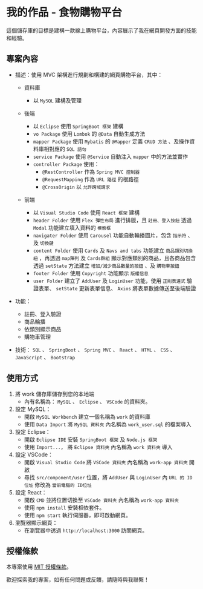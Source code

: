 # 我的作品 - 食物購物平台

這個儲存庫的目標是建構一款線上購物平台，內容展示了我在網頁開發方面的技能和經驗。

## 專案內容

- 描述：使用 MVC 架構進行規劃和構建的網頁購物平台，其中：

  - 資料庫
    - 以 `MySQL` 建構及管理
  
  - 後端
    - 以 `Eclipse` 使用 `SpringBoot 框架` 建構
    - `vo Package` 使用 `Lombok` 的 `@Data` 自動生成方法
    - `mapper Package` 使用 `Mybatis` 的 `@Mapper` 定義 `CRUD 方法` 、及操作資料庫相對應的 `SQL 語句`
    - `service Package` 使用 `@Service` 自動注入 `mapper` 中的方法並實作
    - `controller Package` 使用：
      - `@RestController` 作為 `Spring MVC 控制器`
      - `@RequestMapping` 作為 `URL 路徑` 的根路徑
      - `@CrossOrigin` 以 `允許跨域請求`
  
  - 前端
    - 以 `Visual Studio Code` 使用 `React 框架` 建構
    - `header Folder` 使用 `Flex 彈性布局` 進行排版，且 `註冊、登入按鈕` 透過 `Modal` 功能建立填入資料的 `模態框`
    - `navigater Folder` 使用 `Carousel` 功能自動輪播圖片，包含 `指示符` 、及 `切換鍵`
    - `content Folder` 使用 `Cards` 及 `Navs and tabs` 功能建立 `商品類別切換紐` ，再透過 `map陣列` 及 `Cards群組` 顯示對應類別的商品，且各商品包含透過 `setState` 方法建立 `增加/減少商品數量的按鈕` 、及 `購物車按鈕`
    - `footer Folder` 使用 `Copyright` 功能顯示 `版權信息`
    - `user Folder` 建立了 `AddUser` 及 `LoginUser` 功能，使用 `正則表達式` 驗證表單、 `setState` 更新表單信息、 `Axios` 將表單數據傳送至後端驗證
    
- 功能：
  - 註冊、登入驗證
  - 商品輪播
  - 依類別顯示商品
  - 購物車管理

- 技術： `SQL` 、 `SpringBoot` 、 `Spring MVC` 、 `React` 、 `HTML` 、 `CSS` 、 `JavaScript` 、 `Bootstrap`

## 使用方式
1. 將 work 儲存庫儲存到您的本地端
   - 內有名稱為： `MySQL` 、 `Eclipse` 、 `VSCode` 的資料夾。
2. 設定 MySQL：
   - 開啟 `MySQL Workbench` 建立一個名稱為 `work` 的資料庫
   - 使用 `Data Import` 將 `MySQL 資料夾` 內名稱為 `work_user.sql` 的檔案導入
3. 設定 Eclipse：
   - 開啟 `Eclipse IDE` 安裝 `SpringBoot 框架` 及 `Node.js 框架`
   - 使用 `Import...`， 將 `Eclipse 資料夾` 內名稱為 `work 資料夾` 導入
4. 設定 VSCode：
   - 開啟 `Visual Studio Code` 將 `VSCode 資料夾` 內名稱為 `work-app 資料夾` 開啟
   - 尋找 `src/component/user` 位置，將 `AddUser` 與 `LoginUser` 內 `URL 的 ID位址` 修改為 `當前電腦的 ID位址`
5. 設定 React：
   - 開啟 `CMD` 並將位置切換至 `VSCode 資料夾` 內名稱為 `work-app 資料夾`
   - 使用 `npm install` 安裝相依套件。
   - 使用 `npm start` 執行伺服器，即可啟動網頁。
6. 瀏覽器顯示網頁：
   - 在瀏覽器中透過 `http://localhost:3000` 訪問網頁。

## 授權條款
本專案使用 [MIT 授權條款](LICENSE)。

歡迎探索我的專案，如有任何問題或反饋，請隨時與我聯繫！
